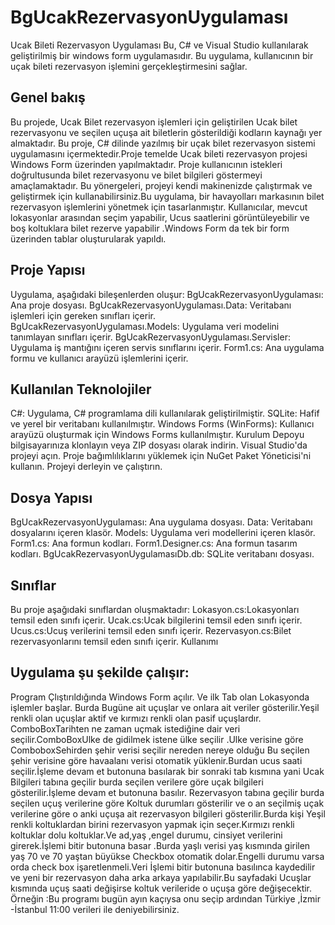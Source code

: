 # BgUcakRezervasyonUygulaması
Ucak Bileti Rezervasyon Uygulaması
Bu, C# ve Visual Studio kullanılarak geliştirilmiş bir windows form uygulamasıdır. Bu uygulama, kullanıcının bir uçak bileti  rezervasyon işlemini gerçekleştirmesini  sağlar.
## Genel bakış
Bu projede, Ucak Bilet rezervasyon işlemleri için geliştirilen Ucak bilet rezervasyonu ve seçilen uçuşa ait  biletlerin gösterildiği kodların kaynağı yer almaktadır. Bu proje, C# dilinde yazılmış bir uçak bilet rezervasyon sistemi uygulamasını içermektedir.Proje temelde Ucak bileti rezervasyon projesi Windows Form üzerinden yapılmaktadır. Proje kullanıcının istekleri doğrultusunda bilet rezervasyonu ve bilet bilgileri göstermeyi amaçlamaktadır. Bu yönergeleri, projeyi kendi makinenizde çalıştırmak ve geliştirmek için kullanabilirsiniz.Bu uygulama, bir havayolları markasının  bilet rezervasyon  işlemlerini yönetmek için tasarlanmıştır. Kullanıcılar, mevcut lokasyonlar arasından seçim yapabilir, Ucus saatlerini görüntüleyebilir ve boş koltuklara bilet rezerve yapabilir .Windows Form da tek bir form üzerinden tablar oluşturularak yapıldı.
## Proje Yapısı
Uygulama, aşağıdaki bileşenlerden oluşur: BgUcakRezervasyonUygulaması: Ana proje dosyası. BgUcakRezervasyonUygulaması.Data: Veritabanı işlemleri için gereken sınıfları içerir. BgUcakRezervasyonUygulaması.Models: Uygulama veri modelini tanımlayan sınıfları içerir. BgUcakRezervasyonUygulaması.Servisler: Uygulama iş mantığını içeren servis sınıflarını içerir. Form1.cs: Ana uygulama formu ve kullanıcı arayüzü işlemlerini içerir.
## Kullanılan Teknolojiler
C#: Uygulama, C# programlama dili kullanılarak geliştirilmiştir. SQLite: Hafif ve yerel bir veritabanı kullanılmıştır. Windows Forms (WinForms): Kullanıcı arayüzü oluşturmak için Windows Forms kullanılmıştır.
Kurulum
Depoyu bilgisayarınıza klonlayın veya ZIP dosyası olarak indirin. Visual Studio'da projeyi açın. Proje bağımlılıklarını yüklemek için NuGet Paket Yöneticisi'ni kullanın. Projeyi derleyin ve çalıştırın.

## Dosya Yapısı
BgUcakRezervasyonUygulaması: Ana uygulama dosyası.
Data: Veritabanı dosyalarını içeren klasör.
Models: Uygulama veri modellerini içeren klasör.
Form1.cs: Ana formun kodları.
Form1.Designer.cs: Ana formun tasarım kodları.
BgUcakRezervasyonUygulamasıDb.db: SQLite veritabanı dosyası.
## Sınıflar
Bu proje aşağıdaki sınıflardan oluşmaktadır: Lokasyon.cs:Lokasyonları temsil eden sınıfı içerir. Ucak.cs:Ucak bilgilerini temsil eden sınıfı içerir. Ucus.cs:Ucuş verilerini temsil eden sınıfı içerir. Rezervasyon.cs:Bilet rezervasyonlarını temsil eden sınıfı içerir.
Kullanımı
## Uygulama şu şekilde çalışır:
Program Çlıştırıldığında Windows Form açılır. Ve ilk Tab olan Lokasyonda işlemler başlar. Burda Bugüne ait uçuşlar ve onlara ait veriler gösterilir.Yeşil renkli olan uçuşlar aktif ve kırmızı renkli olan pasif uçuşlardır. ComboBoxTarihten ne zaman uçmak istediğine dair veri seçilir.ComboBoxUlke de gidilmek istene ülke seçilir .Ulke verisine göre ComboboxSehirden şehir verisi seçilir nereden nereye olduğu Bu seçilen şehir verisine göre havaalanı verisi otomatik yüklenir.Burdan ucus saati seçilir.İşleme devam et butonuna basılarak bir sonraki tab kısmına yani Ucak Bilgileri tabına geçilir burda seçilen verilere göre uçak bilgileri gösterilir.İşleme devam et butonuna basılır.
Rezervasyon tabına geçilir burda seçilen uçuş verilerine göre Koltuk durumları gösterilir ve o an seçilmiş uçak verilerine göre o anki uçuşa ait rezervasyon bilgileri gösterilir.Burda kişi Yeşil renkli koltuklardan birini rezervasyon yapmak için seçer.Kırmızı renkli koltuklar dolu koltuklar.Ve ad,yaş ,engel durumu, cinsiyet verilerini girerek.İşlemi bitir butonuna basar .Burda yaşlı verisi yaş kısmında girilen yaş  70 ve 70 yaştan büyükse Checkbox otomatik dolar.Engelli durumu varsa orda check box işaretlenmeli.Veri İşlemi bitir butonuna basılınca kaydedilir ve yeni bir rezervasyon daha arka arkaya yapılabilir.Bu sayfadaki Ucuşlar kısmında uçuş saati değişirse koltuk verileride o uçuşa göre değişecektir. Örneğin :Bu programı bugün ayın kaçıysa onu seçip ardından Türkiye ,İzmir -İstanbul 11:00 verileri ile deniyebilirsiniz.
